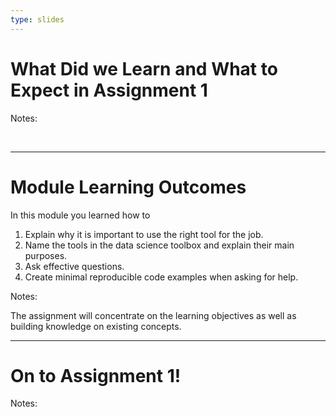 ```yaml
---
type: slides
---
```


# What Did we Learn and What to Expect in Assignment 1

Notes:

<br>

---

# Module Learning Outcomes

In this module you learned how to

1. Explain why it is important to use the right tool for the job.
2. Name the tools in the data science toolbox and explain their main purposes.
3. Ask effective questions.
4. Create minimal reproducible code examples when asking for help.

Notes:

The assignment will concentrate on the learning objectives as well as building knowledge on existing concepts.

---

# On to Assignment 1!

Notes:

<br>

